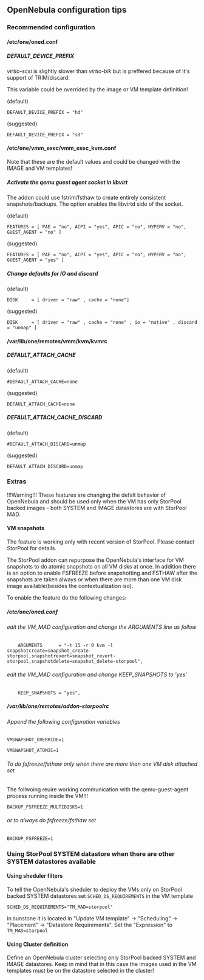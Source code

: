 ## OpenNebula configuration tips

### Recommended configuration

#### /etc/one/oned.conf

##### DEFAULT_DEVICE_PREFIX

*virtio-scsi* is slightly slower than *virtio-blk* but is preffered because of it's support of TRIM/discard.

This variable could be overrided by the image or VM template definition!

(default)

```DEFAULT_DEVICE_PREFIX = "hd"```

(suggested)

```DEFAULT_DEVICE_PREFIX = "sd"```


#### /etc/one/vmm_exec/vmm_exec_kvm.conf

Note that these are the default values and could be changed with the IMAGE and VM templates!

##### Activate the qemu guest agent socket in libvirt

The addon could use fstrim/fsthaw to create entirely consistent snapshots/backups. The option enables the libvirtd side of the socket.

(default)

```FEATURES = [ PAE = "no", ACPI = "yes", APIC = "no", HYPERV = "no", GUEST_AGENT = "no" ]```

(suggested)

```FEATURES = [ PAE = "no", ACPI = "yes", APIC = "no", HYPERV = "no", GUEST_AGENT = "yes" ]```


##### Change defaults for IO and discard

(default)

```DISK     = [ driver = "raw" , cache = "none"]```

(suggested)

```DISK     = [ driver = "raw" , cache = "none" , io = "native" , discard = "unmap" ]```


#### /var/lib/one/remotes/vmm/kvm/kvmrc

##### DEFAULT_ATTACH_CACHE

(default)

```#DEFAULT_ATTACH_CACHE=none```

(suggested)

```DEFAULT_ATTACH_CACHE=none```

##### DEFAULT_ATTACH_CACHE_DISCARD

(default)

```#DEFAULT_ATTACH_DISCARD=unmap```

(suggested)

```DEFAULT_ATTACH_DISCARD=unmap```

### Extras

!!!Warning!!!
These features are changing the defalt behavior of OpenNebula and should be used only when the VM has only StorPool backed images - both SYSTEM and IMAGE datastores are with StorPool MAD.


#### VM snapshots

The feature is working only with recent version of StorPool. Please contact StorPool for details.

The StorPool addon can repurpose the OpenNebula's interface for VM snapshots to do atomic snapshots on all VM disks at once. In addition there is an option to enable FSFREEZE before snapshotting and FSTHAW after the snapshots are taken always or when there are more than one VM disk image available(besides the contextualization iso).

To enable the feature do the following changes:

##### /etc/one/oned.conf

###### edit the VM_MAD configuration and change the ARGUMENTS line as follow

```
    ARGUMENTS      = "-t 15 -r 0 kvm -l snapshotcreate=snapshot_create-storpool,snapshotrevert=snapshot_revert-storpool,snapshotdelete=snapshot_delete-storpool",
```

 ###### edit the VM_MAD configuration and change KEEP_SNAPSHOTS to 'yes'

```
    KEEP_SNAPSHOTS = "yes",
```

##### /var/lib/one/remotes/addon-storpoolrc

###### Append the following configuration variables

```VMSNAPSHOT_OVERRIDE=1```

```VMSNAPSHOT_ATOMIC=1```


###### To do fsfreeze/fsthaw only when there are more than one VM disk attached set
The follwoing reuire working communication with the qemu-guest-agent process running inside the VM!!!

```
BACKUP_FSFREEZE_MULTIDISKS=1
```

###### or to always do fsfreeze/fsthaw set

```
BACKUP_FSFREEZE=1
```

### Using StorPool SYSTEM datastore when there are other SYSTEM datastores available

#### Using sheduler filters

To tell the OpenNebula's sheduler to deploy the VMs only on StorPool backed SYSTEM datastores set
`SCHED_DS_REQUIREMENTS` in the VM template

```
SCHED_DS_REQUIREMENTS="TM_MAD=storpool"
```

in sunstone it is located in "Update VM template" -> "Scheduling" -> "Placement" -> "Datastore Requirements".
Set the "Expression" to ```TM_MAD=storpool```

#### Using Cluster definition

Define an OpenNebula cluster selecting only StorPool backed SYSTEM and IMAGE datastores. Keep in mind that in this case the images used in the VM templates must be on the datastore selected in the cluster!
